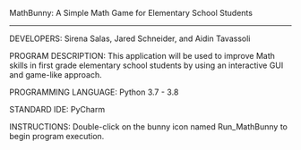 MathBunny: A Simple Math Game for Elementary School Students

***

DEVELOPERS: Sirena Salas, Jared Schneider, and Aidin Tavassoli

PROGRAM DESCRIPTION:
This application will be used to improve Math skills in first grade elementary school students by using an interactive GUI and game-like approach.

PROGRAMMING LANGUAGE:
Python 3.7 - 3.8

STANDARD IDE:
PyCharm

INSTRUCTIONS: Double-click on the bunny icon named Run_MathBunny to begin program execution.
